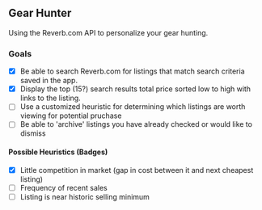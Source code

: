 
## Gear Hunter
Using the Reverb.com API to personalize your gear hunting.

### Goals
- [x] Be able to search Reverb.com for listings that match search criteria saved in the app.
- [x] Display the top (15?) search results total price sorted low to high with links to the listing.
- [ ] Use a customized heuristic for determining which listings are worth viewing for potential pruchase
- [ ] Be able to 'archive' listings you have already checked or would like to dismiss

#### Possible Heuristics (Badges)
  - [x] Little competition in market (gap in cost between it and next cheapest listing)
  - [ ] Frequency of recent sales
  - [ ] Listing is near historic selling minimum

